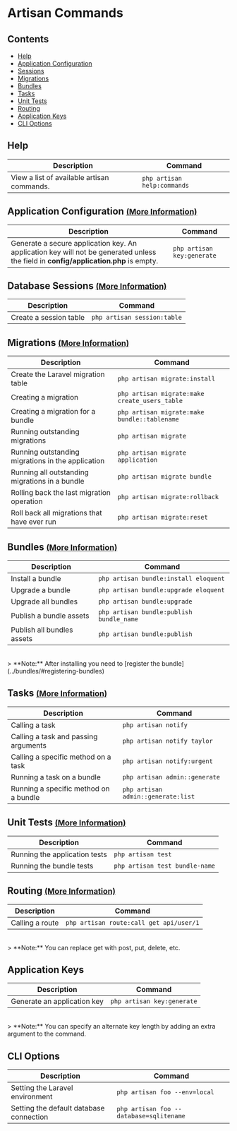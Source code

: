 # Artisan Commands

## Contents

- [Help](#help)
- [Application Configuration](#application-configuration)
- [Sessions](#sessions)
- [Migrations](#migrations)
- [Bundles](#bundles)
- [Tasks](#tasks)
- [Unit Tests](#unit-tests)
- [Routing](#routing)
- [Application Keys](#keys)
- [CLI Options](#cli-options)

<a name="help"></a>
## Help

Description	| Command
------------- | -------------
View a list of available artisan commands. | `php artisan help:commands`

<a name="application-configuration"></a>
## Application Configuration <small>[(More Information)](/docs/install#basic-configuration)</small>

Description	| Command
------------- | -------------
Generate a secure application key. An application key will not be generated unless the field in **config/application.php** is empty. | `php artisan key:generate`

<a name="sessions"></a>
## Database Sessions <small>[(More Information)](/docs/session/config#database)</small>

Description	| Command
------------- | -------------
Create a session table	| `php artisan session:table`

<a name="migrations"></a>
## Migrations <small>[(More Information)](/docs/database/migrations)</small>

Description	| Command
------------- | -------------
Create the Laravel migration table	| `php artisan migrate:install`
Creating a migration	| `php artisan migrate:make create_users_table`
Creating a migration for a bundle	|	`php artisan migrate:make bundle::tablename`
Running outstanding migrations	|	`php artisan migrate`
Running outstanding migrations in the application |	`php artisan migrate application`
Running all outstanding migrations in a bundle	|	`php artisan migrate bundle`
Rolling back the last migration operation | `php artisan migrate:rollback`
Roll back all migrations that have ever run	|	`php artisan migrate:reset`

<a name="bundles"></a>
## Bundles <small>[(More Information)](/docs/bundles)</small>

Description	| Command
------------- | -------------
Install a bundle	|	`php artisan bundle:install eloquent`
Upgrade a bundle	|	`php artisan bundle:upgrade eloquent`
Upgrade all bundles | `php artisan bundle:upgrade`
Publish a bundle assets | `php artisan bundle:publish bundle_name`
Publish all bundles assets | `php artisan bundle:publish`

<br>
> **Note:** After installing you need to [register the bundle](../bundles/#registering-bundles)

<a name="tasks"></a>
## Tasks <small>[(More Information)](/docs/artisan/tasks)</small>

Description	| Command
------------- | -------------
Calling a task	|	`php artisan notify`
Calling a task and passing arguments	|	`php artisan notify taylor`
Calling a specific method on a task	|	`php artisan notify:urgent`
Running a task on a bundle | `php artisan admin::generate`
Running a specific method on a bundle	|	`php artisan admin::generate:list`

<a name="unit-tests"></a>
## Unit Tests <small>[(More Information)](/docs/testing)</small>

Description	| Command
------------- | -------------
Running the application tests	|	`php artisan test`
Running the bundle tests	|	`php artisan test bundle-name`

<a name="routing"></a>
## Routing <small>[(More Information)](/docs/routing)</small>

Description	| Command
------------- | -------------
Calling a route	|	`php artisan route:call get api/user/1`

<br>
> **Note:** You can replace get with post, put, delete, etc.

<a name="keys"></a>
## Application Keys

Description	| Command
------------- | -------------
Generate an application key	|	`php artisan key:generate`

<br>
> **Note:** You can specify an alternate key length by adding an extra argument to the command.

<a name="cli-options"></a>
## CLI Options

Description	| Command
------------- | -------------
Setting the Laravel environment	|	`php artisan foo --env=local`
Setting the default database connection	|	`php artisan foo --database=sqlitename`

